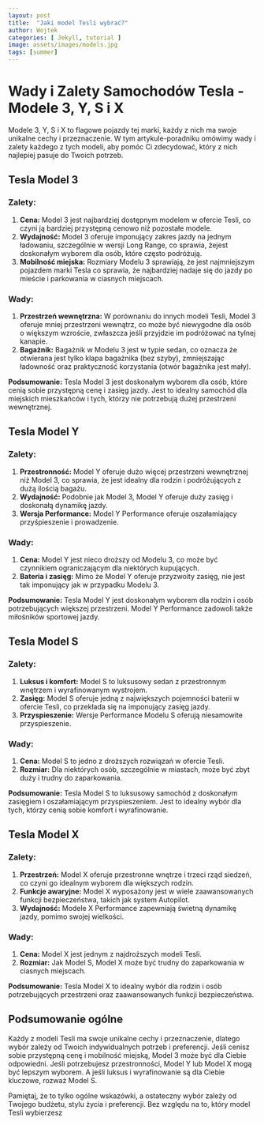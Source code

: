```yaml
---
layout: post
title:  "Jaki model Tesli wybrać?"
author: Wojtek
categories: [ Jekyll, tutorial ]
image: assets/images/models.jpg
tags: [summer]
---
```

# Wady i Zalety Samochodów Tesla - Modele 3, Y, S i X

Modele 3, Y, S i X to flagowe pojazdy tej marki, każdy z nich ma swoje unikalne cechy i przeznaczenie. W tym artykule-poradniku omówimy wady i zalety każdego z tych modeli, aby pomóc Ci zdecydować, który z nich najlepiej pasuje do Twoich potrzeb.

## Tesla Model 3

### Zalety:
1. **Cena:** Model 3 jest najbardziej dostępnym modelem w ofercie Tesli, co czyni ją bardziej przystępną cenowo niż pozostałe modele.
2. **Wydajność:** Model 3 oferuje imponujący zakres jazdy na jednym ładowaniu, szczególnie w wersji Long Range, co sprawia, że ​​jest doskonałym wyborem dla osób, które często podróżują.
3. **Mobilność miejska:** Rozmiary Modelu 3 sprawiają, że jest najmniejszym pojazdem marki Tesla co sprawia, że najbardziej nadaje się do jazdy po mieście i parkowania w ciasnych miejscach.

### Wady:
1. **Przestrzeń wewnętrzna:** W porównaniu do innych modeli Tesli, Model 3 oferuje mniej przestrzeni wewnątrz, co może być niewygodne dla osób o większym wzroście, zwłaszcza jeśli przyjdzie im podróżować na tylnej kanapie.
2. **Bagażnik:** Bagażnik w Modelu 3 jest w typie sedan, co oznacza że otwierana jest tylko klapa bagażnika (bez szyby), zmniejszając ładowność oraz praktyczność korzystania (otwór bagażnika jest mały).

**Podsumowanie:** Tesla Model 3 jest doskonałym wyborem dla osób, które cenią sobie przystępną cenę i zasięg jazdy. Jest to idealny samochód dla miejskich mieszkańców i tych, którzy nie potrzebują dużej przestrzeni wewnętrznej.

## Tesla Model Y

### Zalety:
1. **Przestronność:** Model Y oferuje dużo więcej przestrzeni wewnętrznej niż Model 3, co sprawia, że ​​jest idealny dla rodzin i podróżujących z dużą ilością bagażu.
2. **Wydajność:** Podobnie jak Model 3, Model Y oferuje duży zasięg i doskonałą dynamikę jazdy.
3. **Wersja Performance:** Model Y Performance oferuje oszałamiający przyśpieszenie i prowadzenie.

### Wady:
1. **Cena:** Model Y jest nieco droższy od Modelu 3, co może być czynnikiem ograniczającym dla niektórych kupujących.
2. **Bateria i zasięg:** Mimo że Model Y oferuje przyzwoity zasięg, nie jest tak imponujący jak w przypadku Modelu 3.

**Podsumowanie:** Tesla Model Y jest doskonałym wyborem dla rodzin i osób potrzebujących większej przestrzeni. Model Y Performance zadowoli także miłośników sportowej jazdy.

## Tesla Model S

### Zalety:
1. **Luksus i komfort:** Model S to luksusowy sedan z przestronnym wnętrzem i wyrafinowanym wystrojem.
2. **Zasięg:** Model S oferuje jedną z największych pojemności baterii w ofercie Tesli, co przekłada się na imponujący zasięg jazdy.
3. **Przyspieszenie:** Wersje Performance Modelu S oferują niesamowite przyspieszenie.

### Wady:
1. **Cena:** Model S to jedno z droższych rozwiązań w ofercie Tesli.
2. **Rozmiar:** Dla niektórych osób, szczególnie w miastach, może być zbyt duży i trudny do zaparkowania.

**Podsumowanie:** Tesla Model S to luksusowy samochód z doskonałym zasięgiem i oszałamiającym przyspieszeniem. Jest to idealny wybór dla tych, którzy cenią sobie komfort i wyrafinowanie.

## Tesla Model X

### Zalety:
1. **Przestrzeń:** Model X oferuje przestronne wnętrze i trzeci rząd siedzeń, co czyni go idealnym wyborem dla większych rodzin.
2. **Funkcje awaryjne:** Model X wyposażony jest w wiele zaawansowanych funkcji bezpieczeństwa, takich jak system Autopilot.
3. **Wydajność:** Modele X Performance zapewniają świetną dynamikę jazdy, pomimo swojej wielkości.

### Wady:
1. **Cena:** Model X jest jednym z najdroższych modeli Tesli.
2. **Rozmiar:** Jak Model S, Model X może być trudny do zaparkowania w ciasnych miejscach.

**Podsumowanie:** Tesla Model X to idealny wybór dla rodzin i osób potrzebujących przestrzeni oraz zaawansowanych funkcji bezpieczeństwa.

## Podsumowanie ogólne

Każdy z modeli Tesli ma swoje unikalne cechy i przeznaczenie, dlatego wybór zależy od Twoich indywidualnych potrzeb i preferencji. Jeśli cenisz sobie przystępną cenę i mobilność miejską, Model 3 może być dla Ciebie odpowiedni. Jeśli potrzebujesz przestronności, Model Y lub Model X mogą być lepszym wyborem. A jeśli luksus i wyrafinowanie są dla Ciebie kluczowe, rozważ Model S.

Pamiętaj, że to tylko ogólne wskazówki, a ostateczny wybór zależy od Twojego budżetu, stylu życia i preferencji. Bez względu na to, który model Tesli wybierzesz
